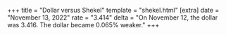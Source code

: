+++
title = "Dollar versus Shekel"
template = "shekel.html"
[extra]
date = "November 13, 2022"
rate = "3.414"
delta = "On November 12, the dollar was 3.416. The dollar became 0.065% weaker."
+++
